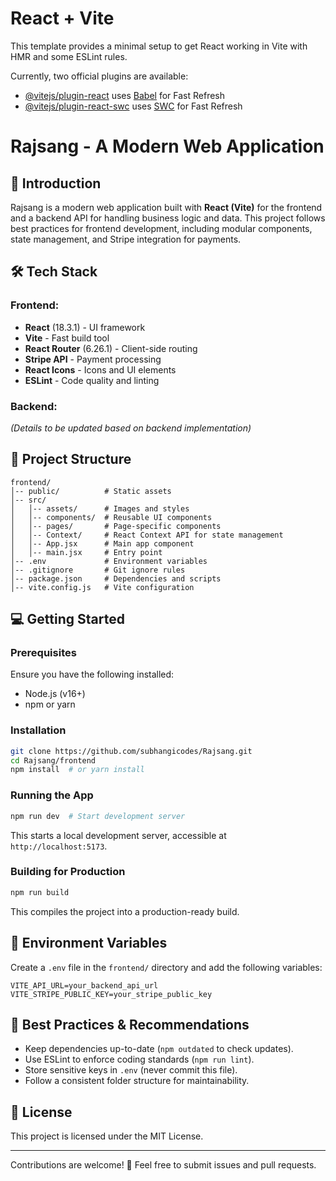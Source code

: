 # React + Vite

This template provides a minimal setup to get React working in Vite with HMR and some ESLint rules.

Currently, two official plugins are available:

- [@vitejs/plugin-react](https://github.com/vitejs/vite-plugin-react/blob/main/packages/plugin-react/README.md) uses [Babel](https://babeljs.io/) for Fast Refresh
- [@vitejs/plugin-react-swc](https://github.com/vitejs/vite-plugin-react-swc) uses [SWC](https://swc.rs/) for Fast Refresh


# Rajsang - A Modern Web Application

## 🚀 Introduction

Rajsang is a modern web application built with **React (Vite)** for the frontend and a backend API for handling business logic and data. This project follows best practices for frontend development, including modular components, state management, and Stripe integration for payments.

## 🛠️ Tech Stack

### Frontend:

- **React** (18.3.1) - UI framework
- **Vite** - Fast build tool
- **React Router** (6.26.1) - Client-side routing
- **Stripe API** - Payment processing
- **React Icons** - Icons and UI elements
- **ESLint** - Code quality and linting

### Backend:

*(Details to be updated based on backend implementation)*

## 📂 Project Structure

```
frontend/
│-- public/          # Static assets
│-- src/
│   │-- assets/      # Images and styles
│   │-- components/  # Reusable UI components
│   │-- pages/       # Page-specific components
│   │-- Context/     # React Context API for state management
│   │-- App.jsx      # Main app component
│   │-- main.jsx     # Entry point
│-- .env             # Environment variables
│-- .gitignore       # Git ignore rules
│-- package.json     # Dependencies and scripts
│-- vite.config.js   # Vite configuration
```

## 💻 Getting Started

### Prerequisites

Ensure you have the following installed:

- Node.js (v16+)
- npm or yarn

### Installation

```sh
git clone https://github.com/subhangicodes/Rajsang.git
cd Rajsang/frontend
npm install  # or yarn install
```

### Running the App

```sh
npm run dev  # Start development server
```

This starts a local development server, accessible at `http://localhost:5173`.

### Building for Production

```sh
npm run build
```

This compiles the project into a production-ready build.

## 🔑 Environment Variables

Create a `.env` file in the `frontend/` directory and add the following variables:

```env
VITE_API_URL=your_backend_api_url
VITE_STRIPE_PUBLIC_KEY=your_stripe_public_key
```

## 📌 Best Practices & Recommendations

- Keep dependencies up-to-date (`npm outdated` to check updates).
- Use ESLint to enforce coding standards (`npm run lint`).
- Store sensitive keys in `.env` (never commit this file).
- Follow a consistent folder structure for maintainability.

## 📄 License

This project is licensed under the MIT License.

---

Contributions are welcome! 🚀 Feel free to submit issues and pull requests.
